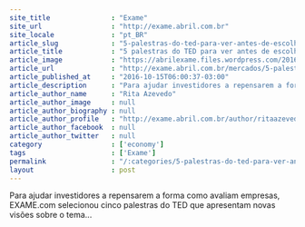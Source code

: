 ```yaml
---
site_title               : "Exame"
site_url                 : "http://exame.abril.com.br"
site_locale              : "pt_BR"
article_slug             : "5-palestras-do-ted-para-ver-antes-de-escolher-uma-acao"
article_title            : "5 palestras do TED para ver antes de escolher uma ação"
article_image            : "https://abrilexame.files.wordpress.com/2016/10/size_960_16_9_homem-da-play1.jpg?quality=70&strip=all&w=960"
article_url              : "http://exame.abril.com.br/mercados/5-palestras-do-ted-para-ver-antes-de-escolher-uma-acao/"
article_published_at     : "2016-10-15T06:00:37-03:00"
article_description      : "Para ajudar investidores a repensarem a forma como avaliam empresas, EXAME.com selecionou cinco palestras do TED que apresentam novas visões sobre o tema..."
article_author_name      : "Rita Azevedo"
article_author_image     : null
article_author_biography : null
article_author_profile   : "http://exame.abril.com.br/author/ritaazevedo13/"
article_author_facebook  : null
article_author_twitter   : null
category                 : ['economy']
tags                     : ['Exame']
permalink                : "/:categories/5-palestras-do-ted-para-ver-antes-de-escolher-uma-acao/"
layout                   : post
---
```


Para ajudar investidores a repensarem a forma como avaliam empresas, EXAME.com selecionou cinco palestras do TED que apresentam novas visões sobre o tema...
